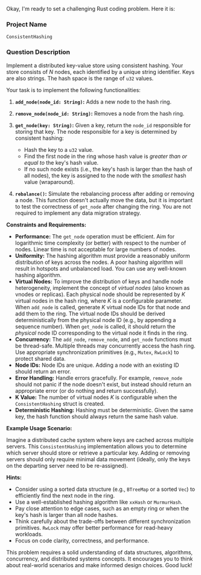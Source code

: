 Okay, I'm ready to set a challenging Rust coding problem. Here it is:

### Project Name
`ConsistentHashing`

### Question Description

Implement a distributed key-value store using consistent hashing. Your store consists of *N* nodes, each identified by a unique string identifier. Keys are also strings.  The hash space is the range of `u32` values.

Your task is to implement the following functionalities:

1.  **`add_node(node_id: String)`:** Adds a new node to the hash ring.
2.  **`remove_node(node_id: String)`:** Removes a node from the hash ring.
3.  **`get_node(key: String)`:**  Given a key, return the `node_id` responsible for storing that key. The node responsible for a key is determined by consistent hashing:

    *   Hash the key to a `u32` value.
    *   Find the first node in the ring whose hash value is *greater than or equal to* the key's hash value.
    *   If no such node exists (i.e., the key's hash is larger than the hash of all nodes), the key is assigned to the node with the *smallest* hash value (wraparound).

4.  **`rebalance()`:**  Simulate the rebalancing process after adding or removing a node. This function doesn't actually move the data, but it is important to test the correctness of `get_node` after changing the ring. You are not required to implement any data migration strategy.

**Constraints and Requirements:**

*   **Performance:** The `get_node` operation must be efficient.  Aim for logarithmic time complexity (or better) with respect to the number of nodes.  Linear time is not acceptable for large numbers of nodes.
*   **Uniformity:** The hashing algorithm must provide a reasonably uniform distribution of keys across the nodes.  A poor hashing algorithm will result in hotspots and unbalanced load. You can use any well-known hashing algorithm.
*   **Virtual Nodes:**  To improve the distribution of keys and handle node heterogeneity, implement the concept of *virtual nodes* (also known as vnodes or replicas).  Each physical node should be represented by *K* virtual nodes in the hash ring, where *K* is a configurable parameter.  When `add_node` is called, generate *K* virtual node IDs for that node and add them to the ring.  The virtual node IDs should be derived deterministically from the physical node ID (e.g., by appending a sequence number).  When `get_node` is called, it should return the *physical* node ID corresponding to the virtual node it finds in the ring.
*   **Concurrency:**  The `add_node`, `remove_node`, and `get_node` functions must be thread-safe.  Multiple threads may concurrently access the hash ring.  Use appropriate synchronization primitives (e.g., `Mutex`, `RwLock`) to protect shared data.
*   **Node IDs:** Node IDs are unique. Adding a node with an existing ID should return an error.
*   **Error Handling:** Handle errors gracefully.  For example, `remove_node` should not panic if the node doesn't exist, but instead should return an appropriate error (or do nothing and return successfully).
*   **K Value:** The number of virtual nodes *K* is configurable when the `ConsistentHashing` struct is created.
*   **Deterministic Hashing:** Hashing must be deterministic. Given the same key, the hash function should always return the same hash value.

**Example Usage Scenario:**

Imagine a distributed cache system where keys are cached across multiple servers. This `ConsistentHashing` implementation allows you to determine which server should store or retrieve a particular key.  Adding or removing servers should only require minimal data movement (ideally, only the keys on the departing server need to be re-assigned).

**Hints:**

*   Consider using a sorted data structure (e.g., `BTreeMap` or a sorted `Vec`) to efficiently find the next node in the ring.
*   Use a well-established hashing algorithm like `xxHash` or `MurmurHash`.
*   Pay close attention to edge cases, such as an empty ring or when the key's hash is larger than all node hashes.
*   Think carefully about the trade-offs between different synchronization primitives.  `RwLock` may offer better performance for read-heavy workloads.
*   Focus on code clarity, correctness, and performance.

This problem requires a solid understanding of data structures, algorithms, concurrency, and distributed systems concepts.  It encourages you to think about real-world scenarios and make informed design choices. Good luck!
